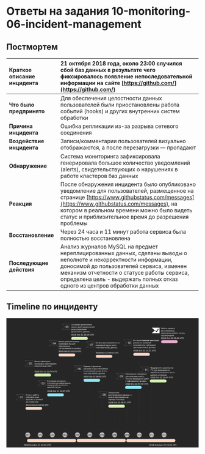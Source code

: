 # Ответы на задания 10-monitoring-06-incident-management    

## Постмортем

| **Краткое описание инцидента** | 21 октября 2018 года, около 23:00 случился сбой баз данных в результате чего фиксировалось появление непоследовательной информации на сайте [https://github.com/](https://github.com/)  |
|:---|:---|
| **Что было предпринято** | Для обеспечения целостности данных пользователей были приостановлены работа событий (hooks) и других внутренних систем обработки|
| **Причина инцидента** | Ошибка репликации из-за разрыва сетевого соединения |
| **Воздействие инцидента** | Записи/комментарии пользователей визуально отображаются, а после перезагрузки — пропадают |
| **Обнаружение** | Система мониторинга зафиксировала генерировала большое количество уведомлений (alerts), свидетельствующих о нарушениях в работе кластеров баз данных |
| **Реакция** | После обнаружения инцидента было опубликовано уведомление для пользователей, размещенное на странице [https://www.githubstatus.com/messages](https://www.githubstatus.com/messages), на котором в реальном времени можно было видеть статус и приблизительное время до разрешения проблемы |
| **Восстановление** | Через 24 часа и 11 минут работа сервиса была полностью восстановлена  |
| **Последующие действия** | Анализ журналов MySQL на предмет нереплицированных данных, сделаны выводы о неполноте и некорректности информации, доносимой до пользователей сервиса, изменен механизм отчетности о статусе работы сервиса, определена цель - выдержать полных отказ одного из центров обработки данных |  

## Timeline по инциденту

![TIMELINE](assets/timeline.jpg)  


